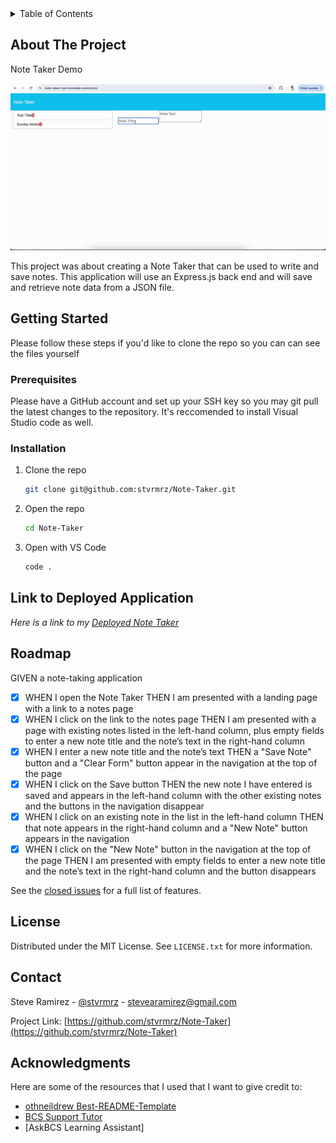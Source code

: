<!-- TABLE OF CONTENTS -->
<details>
  <summary>Table of Contents</summary>
  <ol>
    <li>
      <a href="#about-the-project">About The Project</a>
    </li>
    <li>
      <a href="#getting-started">Getting Started</a>
      <ul>
        <li><a href="#prerequisites">Prerequisites</a></li>
        <li><a href="#installation">Installation</a></li>
      </ul>
    </li>
    <li><a href="#link-to-deployed-application">Link to Deployed Application</a></li>
    <li><a href="#license">License</a></li>
    <li><a href="#contact">Contact</a></li>
    <li><a href="#acknowledgments">Acknowledgments</a></li>
  </ol>
</details>

<!-- ABOUT THE PROJECT -->
## About The Project
Note Taker Demo

![Project Note Taker Demo](note-taker.gif)

This project was about creating a Note Taker that can be used to write and save notes. This application will use an Express.js back end and will save and retrieve note data from a JSON file. 

<!-- GETTING STARTED -->
## Getting Started

Please follow these steps if you'd like to clone the repo so you can can see the files yourself

### Prerequisites

Please have a GitHub account and set up your SSH key so you may git pull the latest changes to the repository. It's
reccomended to install Visual Studio code as well.

### Installation

1. Clone the repo
   ```sh
   git clone git@github.com:stvrmrz/Note-Taker.git
   ```
3. Open the repo 
   ```sh
   cd Note-Taker
   ```
4. Open with VS Code
   ```sh
   code .
   ```

<!-- USAGE EXAMPLES -->
## Link to Deployed Application

_Here is a link to my [Deployed Note Taker](https://note-taker-nyct.onrender.com/notes)_

<!-- ROADMAP -->
## Roadmap

GIVEN a note-taking application
- [x] WHEN I open the Note Taker
      THEN I am presented with a landing page with a link to a notes page
- [x] WHEN I click on the link to the notes page
      THEN I am presented with a page with existing notes listed in the left-hand column, plus empty fields to enter a new note title and the note’s text in the right-hand column
- [x] WHEN I enter a new note title and the note’s text
      THEN a "Save Note" button and a "Clear Form" button appear in the navigation at the top of the page
- [x] WHEN I click on the Save button
      THEN the new note I have entered is saved and appears in the left-hand column with the other existing notes and the buttons in the navigation disappear
- [x] WHEN I click on an existing note in the list in the left-hand column
      THEN that note appears in the right-hand column and a "New Note" button appears in the navigation
- [x] WHEN I click on the "New Note" button in the navigation at the top of the page
      THEN I am presented with empty fields to enter a new note title and the note’s text in the right-hand column and the button disappears

See the [closed issues](https://github.com/stvrmrz/Note-Taker/issues/1) for a full list of features.

<!-- LICENSE -->
## License

Distributed under the MIT License. See `LICENSE.txt` for more information.

<!-- CONTACT -->
## Contact

Steve Ramirez - [@stvrmrz](https://twitter.com/stvrmrz) - stevearamirez@gmail.com

Project Link: [https://github.com/stvrmrz/Note-Taker](https://github.com/stvrmrz/Note-Taker)

<!-- ACKNOWLEDGMENTS -->
## Acknowledgments

Here are some of the resources that I used that I want to give credit to:

* [othneildrew Best-README-Template](https://github.com/othneildrew/Best-README-Template)
* [BCS Support Tutor](https://2u-20.wistia.com/medias/trfd1jx6o2)
* [AskBCS Learning Assistant]